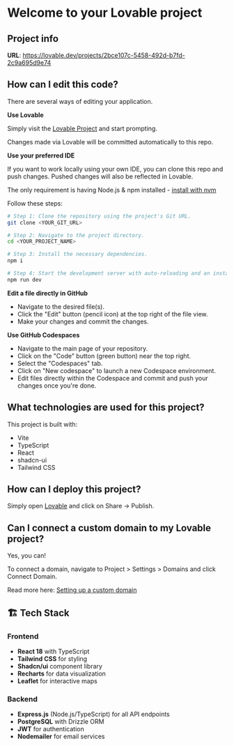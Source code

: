 # Welcome to your Lovable project

## Project info

**URL**: https://lovable.dev/projects/2bce107c-5458-492d-b7fd-2c9a695d9e74

## How can I edit this code?

There are several ways of editing your application.

**Use Lovable**

Simply visit the [Lovable Project](https://lovable.dev/projects/2bce107c-5458-492d-b7fd-2c9a695d9e74) and start prompting.

Changes made via Lovable will be committed automatically to this repo.

**Use your preferred IDE**

If you want to work locally using your own IDE, you can clone this repo and push changes. Pushed changes will also be reflected in Lovable.

The only requirement is having Node.js & npm installed - [install with nvm](https://github.com/nvm-sh/nvm#installing-and-updating)

Follow these steps:

```sh
# Step 1: Clone the repository using the project's Git URL.
git clone <YOUR_GIT_URL>

# Step 2: Navigate to the project directory.
cd <YOUR_PROJECT_NAME>

# Step 3: Install the necessary dependencies.
npm i

# Step 4: Start the development server with auto-reloading and an instant preview.
npm run dev
```

**Edit a file directly in GitHub**

- Navigate to the desired file(s).
- Click the "Edit" button (pencil icon) at the top right of the file view.
- Make your changes and commit the changes.

**Use GitHub Codespaces**

- Navigate to the main page of your repository.
- Click on the "Code" button (green button) near the top right.
- Select the "Codespaces" tab.
- Click on "New codespace" to launch a new Codespace environment.
- Edit files directly within the Codespace and commit and push your changes once you're done.

## What technologies are used for this project?

This project is built with:

- Vite
- TypeScript
- React
- shadcn-ui
- Tailwind CSS

## How can I deploy this project?

Simply open [Lovable](https://lovable.dev/projects/2bce107c-5458-492d-b7fd-2c9a695d9e74) and click on Share -> Publish.

## Can I connect a custom domain to my Lovable project?

Yes, you can!

To connect a domain, navigate to Project > Settings > Domains and click Connect Domain.

Read more here: [Setting up a custom domain](https://docs.lovable.dev/tips-tricks/custom-domain#step-by-step-guide)

## 🏗️ Tech Stack

### Frontend
- **React 18** with TypeScript
- **Tailwind CSS** for styling
- **Shadcn/ui** component library
- **Recharts** for data visualization
- **Leaflet** for interactive maps

### Backend
- **Express.js** (Node.js/TypeScript) for all API endpoints
- **PostgreSQL** with Drizzle ORM
- **JWT** for authentication
- **Nodemailer** for email services